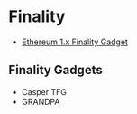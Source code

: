 # Finality

* [Ethereum 1.x Finality Gadget](https://medium.com/@ralexstokes/the-finality-gadget-2bf608529e50)

## Finality Gadgets

* Casper TFG
* GRANDPA